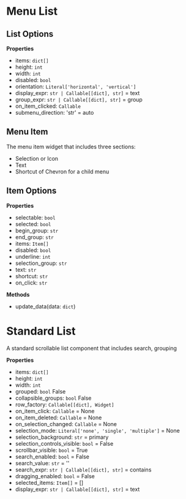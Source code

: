 # Menu List

## List Options

**Properties**

- items: `dict[]`
- height: `int`
- width: `int`
- disabled: `bool`
- orientation: `Literal['horizontal', 'vertical']`
- display_expr: `str | Callable[[dict], str]` = text
- group_expr: `str | Callable[[dict], str]` = group
- on_item_clicked: `Callable`
- submenu_direction: 'str' = auto

## Menu Item

The menu item widget that includes three sections:
- Selection or Icon
- Text
- Shortcut of Chevron for a child menu

## Item Options

**Properties**

- selectable: `bool`
- selected: `bool`
- begin_group: `str`
- end_group: `str`
- items: `Item[]`
- disabled: `bool`
- underline: `int`
- selection_group: `str`
- text: `str`
- shortcut: `str`
- on_click: `str`

**Methods**

- update_data(data: `dict`)

# Standard List

A standard scrollable list component that includes search, grouping

**Properties** 

- items: `dict[]`
- height: `int`
- width: `int`
- grouped: `bool` False
- collapsible_groups: `bool` False
- row_factory: `Callable[[dict], Widget]`
- on_item_click: `Callable` = None
- on_item_deleted: `Callable` = None
- on_selection_changed: `Callable` = None
- selection_mode: `Literal['none', 'single', 'multiple']` = None
- selection_background: `str` = primary
- selection_controls_visible: `bool` = False
- scrollbar_visible: `bool` = True
- search_enabled: `bool` = False
- search_value: `str` = ''
- search_expr: `str | Callable[[dict], str]` = contains
- dragging_enabled: `bool` = False
- selected_items: `Item[]` = []
- display_expr: `str | Callable[[dict], str]` = text
